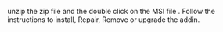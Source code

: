 unzip the zip file  and the double click on the MSI file .
Follow the instructions to install, Repair, Remove or upgrade the addin.
